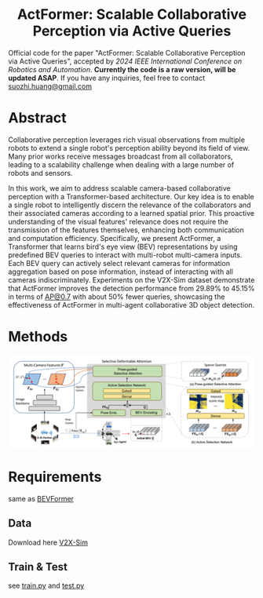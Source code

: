 <div align="center">
  
# ActFormer: Scalable Collaborative Perception via Active Queries

</div>

Official code for the paper "ActFormer: Scalable Collaborative Perception via Active Queries", accepted by *2024 IEEE International Conference on Robotics and Automation*. **Currently the code is a raw version, will be updated ASAP**. If you have any inquiries, feel free to contact <suozhi.huang@gmail.com>

# Abstract

Collaborative perception leverages rich visual observations from multiple robots to extend a single robot's perception ability beyond its field of view.
Many prior works receive messages broadcast from all collaborators, leading to a scalability challenge when dealing with a large number of robots and sensors.

In this work, we aim to address scalable camera-based collaborative perception with a Transformer-based architecture. Our key idea is to enable a single robot to intelligently discern the relevance of the collaborators and their associated cameras according to a learned spatial prior. This proactive understanding of the visual features' relevance does not require the transmission of the features themselves, enhancing both communication and computation efficiency. Specifically, we present ActFormer, a Transformer that learns bird's eye view (BEV) representations by using predefined BEV queries to interact with multi-robot multi-camera inputs. Each BEV query can actively select relevant cameras for information aggregation based on pose information, instead of interacting with all cameras indiscriminately. Experiments on the V2X-Sim dataset demonstrate that ActFormer improves the detection performance from 29.89\% to 45.15\% in terms of AP@0.7 with about 50\% fewer queries, showcasing the effectiveness of ActFormer in multi-agent collaborative 3D object detection.

# Methods

![method](figs/method.png "model arch")

# Requirements

same as [BEVFormer](https://github.com/zhiqi-li/BEVFormer)

## Data

Download here [V2X-Sim](https://ai4ce.github.io/V2X-Sim/)

## Train & Test

see [train.py](/tools/dist_test.sh) and [test.py](/tools/dist_test.sh)
